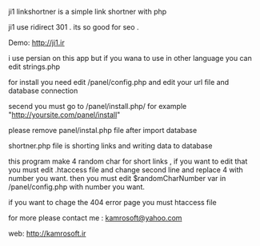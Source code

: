ji1 linkshortner is a simple link shortner with php

ji1 use ridirect 301 . its so good for seo .

Demo: http://ji1.ir

i use persian on this app but if you wana to use in other language you can edit strings.php

for install you need edit /panel/config.php and edit your url file and database connection 

secend you must go to /panel/install.php/ for example "http://yoursite.com/panel/install"

please remove panel/instal.php file after import database

shortner.php file is shorting links and writing data to database

this program make 4 random char for short links , if you want to edit that you must edit 
.htaccess file and change second line and replace 4 with 
number you want.
then you must edit $randomCharNumber var in /panel/config.php
 with number you want.
 
 if you want to chage the 404 error page you must htaccess file
 
 for more please contact me : kamrosoft@yahoo.com
 
 web: http://kamrosoft.ir